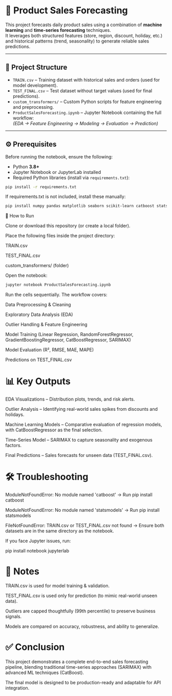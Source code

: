 # 🛒 Product Sales Forecasting

This project forecasts daily product sales using a combination of **machine learning** and **time-series forecasting** techniques.  
It leverages both structured features (store, region, discount, holiday, etc.) and historical patterns (trend, seasonality) to generate reliable sales predictions.

---

## 📂 Project Structure
- `TRAIN.csv` – Training dataset with historical sales and orders (used for model development).
- `TEST_FINAL.csv` – Test dataset without target values (used for final predictions).
- `custom_transformers/` – Custom Python scripts for feature engineering and preprocessing.
- `ProductSalesForecasting.ipynb` – Jupyter Notebook containing the full workflow:  
  *(EDA → Feature Engineering → Modeling → Evaluation → Prediction)*

---

## ⚙️ Prerequisites
Before running the notebook, ensure the following:

- Python **3.8+**
- Jupyter Notebook or JupyterLab installed
- Required Python libraries (install via `requirements.txt`):

```bash
pip install -r requirements.txt
```

If requirements.txt is not included, install these manually:

```bash
pip install numpy pandas matplotlib seaborn scikit-learn catboost statsmodels
```

🚀 How to Run

Clone or download this repository (or create a local folder).

Place the following files inside the project directory:

TRAIN.csv

TEST_FINAL.csv

custom_transformers/ (folder)

Open the notebook:

```bash
jupyter notebook ProductSalesForecasting.ipynb
```

Run the cells sequentially. The workflow covers:

Data Preprocessing & Cleaning

Exploratory Data Analysis (EDA)

Outlier Handling & Feature Engineering

Model Training (Linear Regression, RandomForestRegressor, GradientBoostingRegressor, CatBoostRegressor, SARIMAX)

Model Evaluation (R², RMSE, MAE, MAPE)

Predictions on TEST_FINAL.csv

# 📊 Key Outputs

EDA Visualizations – Distribution plots, trends, and risk alerts.

Outlier Analysis – Identifying real-world sales spikes from discounts and holidays.

Machine Learning Models – Comparative evaluation of regression models, with CatBoostRegressor as the final selection.

Time-Series Model – SARIMAX to capture seasonality and exogenous factors.

Final Predictions – Sales forecasts for unseen data (TEST_FINAL.csv).

# 🛠️ Troubleshooting

ModuleNotFoundError: No module named 'catboost'
→ Run pip install catboost

ModuleNotFoundError: No module named 'statsmodels'
→ Run pip install statsmodels

FileNotFoundError: TRAIN.csv or TEST_FINAL.csv not found
→ Ensure both datasets are in the same directory as the notebook.

If you face Jupyter issues, run:

pip install notebook jupyterlab

# 📝 Notes

TRAIN.csv is used for model training & validation.

TEST_FINAL.csv is used only for prediction (to mimic real-world unseen data).

Outliers are capped thoughtfully (99th percentile) to preserve business signals.

Models are compared on accuracy, robustness, and ability to generalize.

# ✅ Conclusion

This project demonstrates a complete end-to-end sales forecasting pipeline, blending traditional time-series approaches (SARIMAX) with advanced ML techniques (CatBoost).

The final model is designed to be production-ready and adaptable for API integration.
